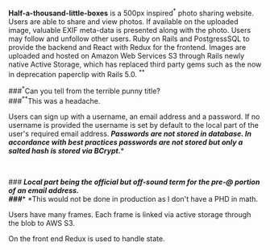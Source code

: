 
**Half-a-thousand-little-boxes** is a 500px inspired<sup>*</sup> photo sharing website. Users are able to share and view photos. If available on the uploaded image, valuable EXIF meta-data is presented along with the photo. Users may follow and unfollow other users. Ruby on Rails and PostgressSQL to provide the backend and React with Redux for the frontend. Images are uploaded and hosted on Amazon Web Services S3 through Rails newly native Active Storage, which has replaced third party gems such as the now in deprecation paperclip with Rails 5.0. <sup>**</sup>

###<sup>*</sup>Can you tell from the terrible punny title?
<br/>
###<sup>**</sup>This was a headache. 

Users can sign up with a username, an email address and a password. If no username is provided the username is set by default to the local part of the user's required email address.<sup>***</sup> Passwords are not stored in database. In accordance with best practices passwords are not stored but only a salted hash is stored via BCrypt.<sup>****</sup>

<br/>
  
###<sup>***</sup> Local part being the official but off-sound term for the pre-@ portion of an email address.
<br/>
###<sup>****</sup> *This would not be done in production as I don't have a PHD in math. 

Users have many frames. Each frame is linked via active storage through the blob to AWS S3.

On the front end Redux is used to handle state. 
